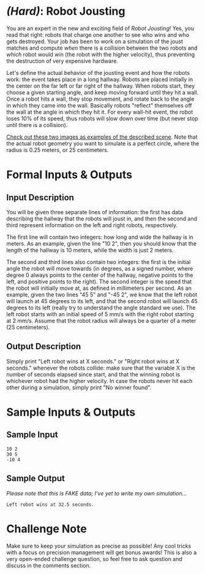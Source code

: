 

# _(Hard)_: Robot Jousting

You are an expert in the new and exciting field of _Robot Jousting_! Yes, you read that right: robots that charge one another to see who wins and who gets destroyed. Your job has been to work on a simulation of the joust matches and compute _when_ there is a collision between the two robots and _which_ robot would win (the robot with the higher velocity), thus preventing the destruction of very expensive hardware.

Let's define the actual behavior of the jousting event and how the robots work: the event takes place in a long hallway. Robots are placed initially in the center on the far left or far right of the hallway. When robots start, they choose a given starting angle, and keep moving forward until they hit a wall. Once a robot hits a wall, they stop movement, and rotate back to the angle in which they came into the wall. Basically robots "reflect" themselves off the wall at the angle in which they hit it. For every wall-hit event, the robot loses 10% of its speed, thus robots will slow down over time (but never stop until there is a collision).

[Check out these two images as examples of the described scene](http://imgur.com/a/NSzpY). Note that the actual robot geometry you want to simulate is a perfect circle, where the radius is 0.25 meters, or 25 centimeters.

# Formal Inputs & Outputs

## Input Description

You will be given three separate lines of information: the first has data describing the hallway that the robots will joust in, and then the second and third represent information on the left and right robots, respectively.

The first line will contain two integers: how long and wide the hallway is in meters. As an example, given the line "10 2", then you should know that the length of the hallway is 10 meters, while the width is just 2 meters.

The second and third lines also contain two integers: the first is the initial angle the robot will move towards (in degrees, as a signed number, where degree 0 always points to the center of the hallway, negative points to the left, and positive points to the right). The second integer is the speed that the robot will initially move at, as defined in millimeters per second. As an example, given the two lines "45 5" and "-45 2", we know that the left robot will launch at 45 degrees to its left, and that the second robot will launch 45 degrees to its left (really try to understand the angle standard we use). The left robot starts with an initial speed of 5 mm/s with the right robot starting at 2 mm/s. Assume that the robot radius will always be a quarter of a meter (25 centimeters).

## Output Description

Simply print "Left robot wins at X seconds." or "Right robot wins at X seconds." whenever the robots collide: make sure that the variable X is the number of seconds elapsed since start, and that the winning robot is whichever robot had the higher velocity. In case the robots never hit each other during a simulation, simply print "No winner found".

# Sample Inputs & Outputs

## Sample Input

    10 2
    30 5
    -10 4

## Sample Output

_Please note that this is FAKE data; I've yet to write my own simulation..._

    Left robot wins at 32.5 seconds.

# Challenge Note

Make sure to keep your simulation as precise as possible! Any cool tricks with a focus on precision management will get bonus awards! This is also a very open-ended challenge question, so feel free to ask question and discuss in the comments section.

